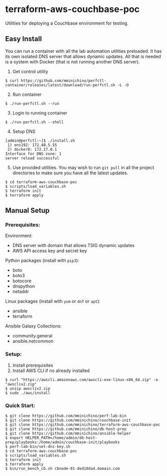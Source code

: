 <!--
:type: service
:name: Couchbase
:description: Deploy a POC Couchbase cluster.
:icon: /docs/couchbase_logo.png
:category: other-data-stores
:cloud: aws
:tags: nosql
:license: open-source
:built-with: terraform, bash
-->

# terraform-aws-couchbase-poc

Utilities for deploying a Couchbase environment for testing.

## Easy Install
You can run a container with all the lab automation utilities preloaded. It has its own isolated DNS server that allows dynamic updates. All that is needed is a system with Docker (that is not running another DNS server).
1. Get control utility
````
$ curl https://github.com/mminichino/perfctl-container/releases/latest/download/run-perfctl.sh -L -O
````
2. Run container
````
$ ./run-perfctl.sh --run
````
3. Login to running container
````
$ ./run-perfctl.sh --shell
````
4. Setup DNS
````
[admin@perfctl:~]$ ./install.sh
 1) ens192: 172.48.5.55
 2) docker0: 172.17.0.1
Interface for DNS zone: 1
server reload successful
````
5. Use provided utilities. You may wish to run ````git pull```` in all the project directories to make sure you have all the latest updates.
````
$ cd terraform-aws-couchbase-poc
$ scripts/load_variables.sh
$ terraform init
$ terraform apply
````

## Manual Setup
### Prerequisites:
Environment:
* DNS server with domain that allows TSIG dynamic updates
* AWS API access key and secret key

Python packages (install with ````pip3````):
* boto
* boto3
* botocore
* dnspython
* netaddr

Linux packages (install with ````yum```` or ````dnf```` or ````apt````):
* ansible
* terraform

Ansible Galaxy Collections:
* community.general
* ansible.netcommon

### Setup:
1. Install prerequisites
2. Install AWS CLI if no already installed
````
$ curl "https://awscli.amazonaws.com/awscli-exe-linux-x86_64.zip" -o "awscliv2.zip"
$ unzip awscliv2.zip
$ sudo ./aws/install
````
### Quick Start:
````
$ git clone https://github.com/mminichino/perf-lab-bin
$ git clone https://github.com/mminichino/couchbase-init
$ git clone https://github.com/mminichino/terraform-aws-couchbase-poc
$ git clone https://github.com/mminichino/db-host-prep
$ git clone https://github.com/mminichino/ansible-helper
$ export HELPER_PATH=/home/admin/db-host-prep/playbooks:/home/admin/couchbase-init/playbooks
$ perf-lab-bin/set-dns-key.sh
$ cd terraform-aws-couchbase-poc
$ scripts/load_variables.sh
$ terraform init
$ terraform apply
$ bin/run_bench_cb.sh cbnode-01-ded10da4.domain.com
````
